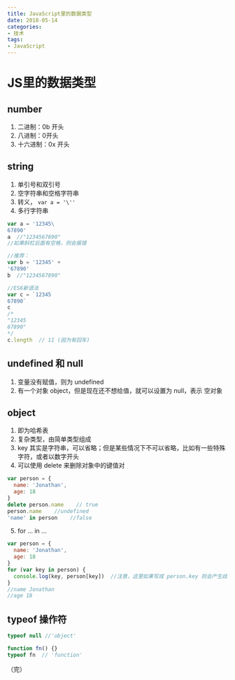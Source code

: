 ```yaml
---
title: JavaScript里的数据类型
date: 2018-05-14
categories: 
- 技术
tags: 
- JavaScript
---
```


# JS里的数据类型

## number

1. 二进制：0b 开头
2. 八进制：0开头
3. 十六进制：0x 开头





## string

1. 单引号和双引号
2. 空字符串和空格字符串
3. 转义， ` var a = '\'' ` 
4.  多行字符串

```javascript
var a = '12345\
67890'
a  //"1234567890"
//如果斜杠后面有空格，则会报错

//推荐：
var b = '12345' + 
'67890'
b  //"1234567890"

//ES6新语法
var c = `12345
67890`
c 
/*
"12345
67890"
*/
c.length  // 11 (因为有回车)
```



## undefined 和 null

1. 变量没有赋值，则为 undefined
2. 有一个对象 object，但是现在还不想给值，就可以设置为 null，表示 空对象





## object

1. 即为哈希表
2. 复杂类型，由简单类型组成
3.  key 其实是字符串，可以省略；但是某些情况下不可以省略，比如有一些特殊字符，或者以数字开头
4. 可以使用 delete 来删除对象中的键值对

```javascript
var person = {
  name: 'Jonathan',
  age: 18
}
delete person.name    // true
person.name    //undefined
'name' in person    //false
```

5.  for ... in ... 

```javascript
var person = {
  name: 'Jonathan',
  age: 18
}
for (var key in person) {
  console.log(key, person[key])  //注意，这里如果写成 person.key 则会产生歧义
}
//name Jonathan
//age 18
```



## typeof 操作符

```javascript
typeof null //'object'

function fn() {}
typeof fn  // 'function'
```



（完）



